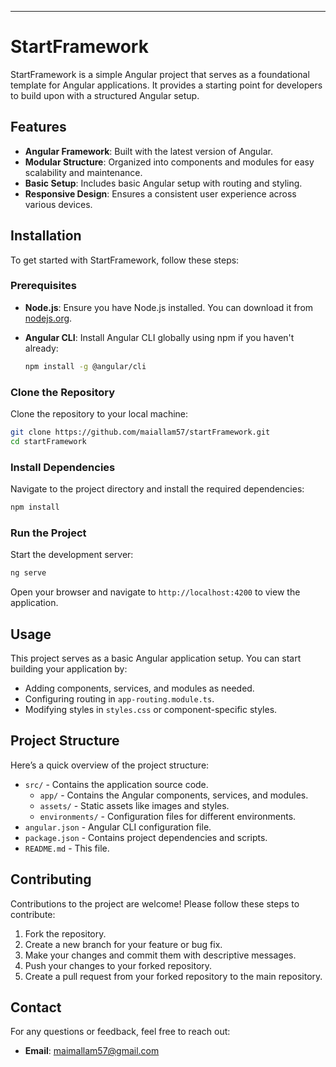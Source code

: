
---

# StartFramework

StartFramework is a simple Angular project that serves as a foundational template for Angular applications. It provides a starting point for developers to build upon with a structured Angular setup.

## Features

- **Angular Framework**: Built with the latest version of Angular.
- **Modular Structure**: Organized into components and modules for easy scalability and maintenance.
- **Basic Setup**: Includes basic Angular setup with routing and styling.
- **Responsive Design**: Ensures a consistent user experience across various devices.

## Installation

To get started with StartFramework, follow these steps:

### Prerequisites

- **Node.js**: Ensure you have Node.js installed. You can download it from [nodejs.org](https://nodejs.org/).

- **Angular CLI**: Install Angular CLI globally using npm if you haven't already:

  ```bash
  npm install -g @angular/cli
  ```

### Clone the Repository

Clone the repository to your local machine:

```bash
git clone https://github.com/maiallam57/startFramework.git
cd startFramework
```

### Install Dependencies

Navigate to the project directory and install the required dependencies:

```bash
npm install
```

### Run the Project

Start the development server:

```bash
ng serve
```

Open your browser and navigate to `http://localhost:4200` to view the application.

## Usage

This project serves as a basic Angular application setup. You can start building your application by:

- Adding components, services, and modules as needed.
- Configuring routing in `app-routing.module.ts`.
- Modifying styles in `styles.css` or component-specific styles.

## Project Structure

Here’s a quick overview of the project structure:

- `src/` - Contains the application source code.
  - `app/` - Contains the Angular components, services, and modules.
  - `assets/` - Static assets like images and styles.
  - `environments/` - Configuration files for different environments.
- `angular.json` - Angular CLI configuration file.
- `package.json` - Contains project dependencies and scripts.
- `README.md` - This file.

## Contributing

Contributions to the project are welcome! Please follow these steps to contribute:

1. Fork the repository.
2. Create a new branch for your feature or bug fix.
3. Make your changes and commit them with descriptive messages.
4. Push your changes to your forked repository.
5. Create a pull request from your forked repository to the main repository.

## Contact

For any questions or feedback, feel free to reach out:

- **Email**: [maimallam57@gmail.com](mailto:maimallam57@gmail.com)
